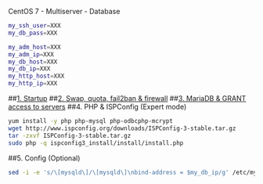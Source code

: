 CentOS 7 - Multiserver - Database
```sh
my_ssh_user=XXX
my_db_pass=XXX

my_adm_host=XXX
my_adm_ip=XXX
my_db_host=XXX
my_db_ip=XXX
my_http_host=XXX
my_http_ip=XXX
```
##<a href="https://github.com/Ator9/ISPConfig/blob/master/CentOS_adm.md#1-startup" target="_blank">1. Startup</a>
##<a href="https://github.com/Ator9/ISPConfig/blob/master/CentOS_adm.md#2-swap-quota-fail2ban--firewall" target="_blank">2. Swap, quota, fail2ban & firewall</a>
##<a href="https://github.com/Ator9/ISPConfig/blob/master/CentOS_adm.md#3-mariadb--grant-access-to-servers" target="_blank">3. MariaDB & GRANT access to servers</a>
##4. PHP & ISPConfig (Expert mode)
```sh
yum install -y php php-mysql php-odbcphp-mcrypt
wget http://www.ispconfig.org/downloads/ISPConfig-3-stable.tar.gz
tar -zxvf ISPConfig-3-stable.tar.gz
sudo php -q ispconfig3_install/install/install.php

```
##5. Config (Optional)
```sh
sed -i -e 's/\[mysqld\]/\[mysqld\]\nbind-address = $my_db_ip/g' /etc/my.cnf

```
